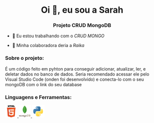 <h1 align="center">Oi 👋, eu sou a Sarah</h1>
<h3 align="center">Projeto CRUD MongoDB</h3>

- 🔭 Eu estou trabalhando com o *CRUD MONGO*

- 👯 Minha colaboradora deria a *Raika*

<h3 align="left">Sobre o projeto:</h3>
<p align="left">É um código feito em pyhton para conseguir adicionar, atualizar, ler, e deletar dados no banco de dados.
Seria recomendado acessar ele pelo Visual Studio Code (onden foi desenvolvido) e conecta-lo com o seu mongoDB com o link do seu database
</p>

<h3 align="left">Linguagens e Ferramentas:</h3>
<p align="left"> <a href="https://www.w3.org/html/" target="_blank" rel="noreferrer"> <img src="https://raw.githubusercontent.com/devicons/devicon/master/icons/html5/html5-original-wordmark.svg" alt="html5" width="40" height="40"/> </a> <a href="https://www.mongodb.com/" target="_blank" rel="noreferrer"> <img src="https://raw.githubusercontent.com/devicons/devicon/master/icons/mongodb/mongodb-original-wordmark.svg" alt="mongodb" width="40" height="40"/> </a> <a href="https://www.python.org" target="_blank" rel="noreferrer"> <img src="https://raw.githubusercontent.com/devicons/devicon/master/icons/python/python-original.svg" alt="python" width="40" height="40"/> </a> </p>